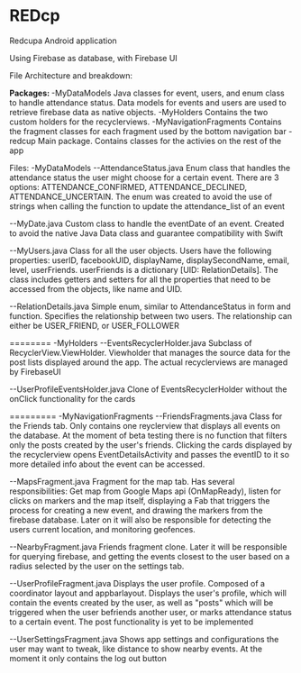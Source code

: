 # REDcp

Redcupa Android application

Using Firebase as database, with Firebase UI

File Architecture and breakdown: 

<strong> Packages: </strong> 
-MyDataModels
  Java classes for event, users, and enum class to handle attendance status.
  Data models for events and users are used to retrieve firebase data as native objects. 
-MyHolders
  Contains the two custom holders for the recyclerviews. 
-MyNavigationFragments
  Contains the fragment classes for each fragment used by the bottom navigation bar
-redcup
  Main package. Contains classes for the activies on the rest of the app


Files: 
-MyDataModels
--AttendanceStatus.java
    Enum class that handles the attendance status the user might choose for a certain event. There are 3 options: ATTENDANCE_CONFIRMED, ATTENDANCE_DECLINED, ATTENDANCE_UNCERTAIN. The enum was created to avoid the use of strings when calling the function to update the attendance_list of an event
    
--MyDate.java
    Custom class to handle the eventDate of an event. Created to avoid the native Java Data class and guarantee compatibility with Swift
    
--MyUsers.java
    Class for all the user objects. Users have the following properties: userID, facebookUID, displayName, displaySecondName, email, level, userFriends. userFriends is a dictionary [UID: RelationDetails]. The class includes getters and setters for all the properties that need to be accessed from the objects, like name and UID. 

--RelationDetails.java
    Simple enum, similar to AttendanceStatus in form and function. Specifies the relationship between two users. The relationship can either be USER_FRIEND, or USER_FOLLOWER
    
========
-MyHolders
--EventsRecyclerHolder.java
    Subclass of RecyclerView.ViewHolder. Viewholder that manages the source data for the post lists displayed around the app. The actual recyclerviews are managed by FirebaseUI
    
--UserProfileEventsHolder.java
    Clone of EventsRecyclerHolder without the onClick functionality for the cards
    
=========
-MyNavigationFragments
--FriendsFragments.java
    Class for the Friends tab. Only contains one reyclerview that displays all events on the database. At the moment of beta testing there is no function that filters only the posts created by the user's friends. Clicking the cards displayed by the recyclerview opens EventDetailsActivity and passes the eventID to it so more detailed info about the event can be accessed. 

--MapsFragment.java
		Fragment for the map tab. Has several responsibilities: Get map from Google Maps api (OnMapReady), listen for clicks on markers and the map itself, displaying a Fab that triggers the process for creating a new event, and drawing the markers from the firebase database. Later on it will also be responsible for detecting the users current location, and monitoring geofences. 
		
--NearbyFragment.java
		Friends fragment clone. Later it will be responsible for querying firebase, and getting the events closest to the user based on a radius selected by the user on the settings tab. 
		
--UserProfileFragment.java
		Displays the user profile. Composed of a coordinator layout and appbarlayout. Displays the user's profile, which will contain the events created by the user, as well as "posts" which will be triggered when the user befriends another user, or marks attendance status to a certain event. The post functionality is yet to be implemented
		
--UserSettingsFragment.java
		Shows app settings and configurations the user may want to tweak, like distance to show nearby events. At the moment it only contains the log out button 
		

    
    
    
